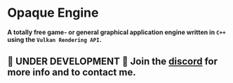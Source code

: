 # Opaque Engine
**A totally __free__ game- or general graphical application engine written in `C++` using the `Vulkan Rendering API`.**


## 🚧 UNDER DEVELOPMENT 🚧 Join the [discord](https://discord.gg/fEyYPTCG) for more info and to contact me.
